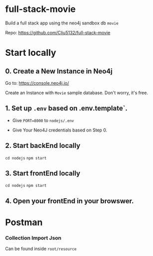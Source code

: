 # full-stack-movie
Build a full stack app using the neo4j sandbox db `movie`

Repo: https://github.com/Cliu5132/full-stack-movie

# Start locally

## 0. Create a New Instance in Neo4j

Go to: https://console.neo4j.io/

Create an Instance with `Movie` sample database. Don't worry, it's free.

## 1. Set up `.env` based on .env.template`.

- Give `PORT=8000` to `nodejs/.env`

- Give Your Neo4J credentials based on Step 0.

## 2. Start backEnd locally
`cd nodejs`
`npm start`

## 3. Start frontEnd locally
`cd nodejs`
`npm start`

## 4. Open your frontEnd in your browswer.

# Postman 
### Collection Import Json
Can be found inside `root/resource`
